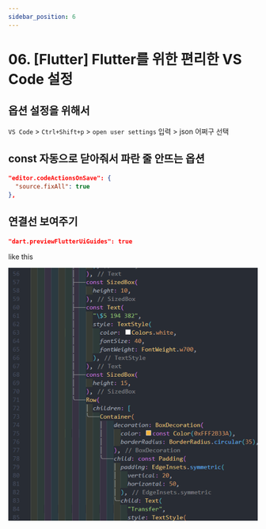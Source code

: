 ```yaml
---
sidebar_position: 6
---
```


# 06. [Flutter] Flutter를 위한 편리한 VS Code 설정


## 옵션 설정을 위해서

`VS Code` > `Ctrl+Shift+p` > `open user settings` 입력 > json 어쩌구 선택



## const 자동으로 닫아줘서 파란 줄 안뜨는 옵션


```json title='settings.json'
"editor.codeActionsOnSave": {
  "source.fixAll": true
},
```

## 연결선 보여주기

```json title='settings.json'
"dart.previewFlutterUiGuides": true
```

like this

![Alt text](./img/flutter6/image.png)